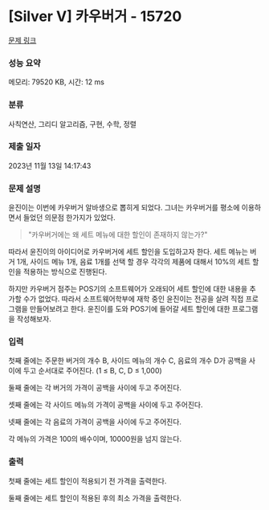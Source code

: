 # [Silver V] 카우버거 - 15720 

[문제 링크](https://www.acmicpc.net/problem/15720) 

### 성능 요약

메모리: 79520 KB, 시간: 12 ms

### 분류

사칙연산, 그리디 알고리즘, 구현, 수학, 정렬

### 제출 일자

2023년 11월 13일 14:17:43

### 문제 설명

<p>윤진이는 이번에 카우버거 알바생으로 뽑히게 되었다. 그녀는 카우버거를 평소에 이용하면서 들었던 의문점 한가지가 있었다.</p>

<blockquote>
<p>"카우버거에는 왜 세트 메뉴에 대한 할인이 존재하지 않는가?"</p>
</blockquote>

<p>따라서 윤진이의 아이디어로 카우버거에 세트 할인을 도입하고자 한다. 세트 메뉴는 버거 1개, 사이드 메뉴 1개, 음료 1개를 선택 할 경우 각각의 제품에 대해서 10%의 세트 할인을 적용하는 방식으로 진행된다.</p>

<p>하지만 카우버거 점주는 POS기의 소프트웨어가 오래되어 세트 할인에 대한 내용을 추가할 수가 없었다. 따라서 소프트웨어학부에 재학 중인 윤진이는 전공을 살려 직접 프로그램을 만들어보려고 한다. 윤진이를 도와 POS기에 들어갈 세트 할인에 대한 프로그램을 작성해보자.</p>

### 입력 

 <p>첫째 줄에는 주문한 버거의 개수 B, 사이드 메뉴의 개수 C, 음료의 개수 D가 공백을 사이에 두고 순서대로 주어진다. (1 ≤ B, C, D ≤ 1,000)</p>

<p>둘째 줄에는 각 버거의 가격이 공백을 사이에 두고 주어진다.</p>

<p>셋째 줄에는 각 사이드 메뉴의 가격이 공백을 사이에 두고 주어진다.</p>

<p>넷째 줄에는 각 음료의 가격이 공백을 사이에 두고 주어진다.</p>

<p>각 메뉴의 가격은 100의 배수이며, 10000원을 넘지 않는다.</p>

### 출력 

 <p>첫째 줄에는 세트 할인이 적용되기 전 가격을 출력한다.</p>

<p>둘째 줄에는 세트 할인이 적용된 후의 최소 가격을 출력한다.</p>

